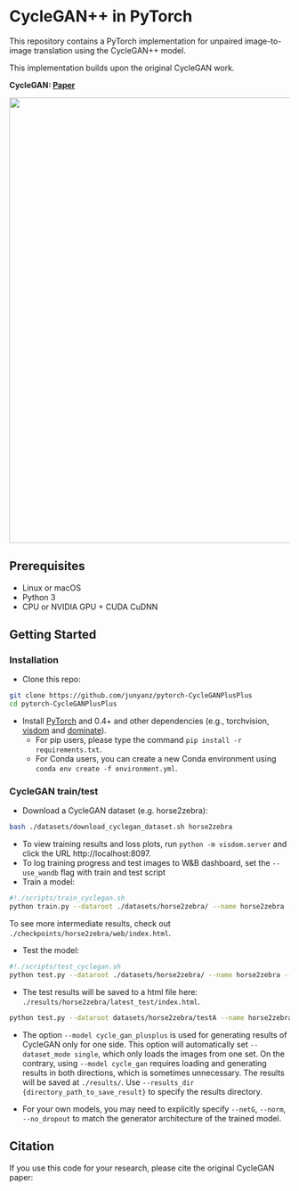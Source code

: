 
# CycleGAN++ in PyTorch

This repository contains a PyTorch implementation for unpaired image-to-image translation using the CycleGAN++ model.

This implementation builds upon the original CycleGAN work.

**CycleGAN: [Paper](https://arxiv.org/pdf/1703.10593.pdf)**

<img src="https://junyanz.github.io/CycleGAN/images/teaser_high_res.jpg" width="800"/>

## Prerequisites
- Linux or macOS
- Python 3
- CPU or NVIDIA GPU + CUDA CuDNN

## Getting Started
### Installation

- Clone this repo:
```bash
git clone https://github.com/junyanz/pytorch-CycleGANPlusPlus
cd pytorch-CycleGANPlusPlus
```

- Install [PyTorch](http://pytorch.org) and 0.4+ and other dependencies (e.g., torchvision, [visdom](https://github.com/facebookresearch/visdom) and [dominate](https://github.com/Knio/dominate)).
  - For pip users, please type the command `pip install -r requirements.txt`.
  - For Conda users, you can create a new Conda environment using `conda env create -f environment.yml`.

### CycleGAN train/test
- Download a CycleGAN dataset (e.g. horse2zebra):
```bash
bash ./datasets/download_cyclegan_dataset.sh horse2zebra
```
- To view training results and loss plots, run `python -m visdom.server` and click the URL http://localhost:8097.
- To log training progress and test images to W&B dashboard, set the `--use_wandb` flag with train and test script
- Train a model:
```bash
#!./scripts/train_cyclegan.sh
python train.py --dataroot ./datasets/horse2zebra/ --name horse2zebra --model cycle_gan_plusplus
```
To see more intermediate results, check out `./checkpoints/horse2zebra/web/index.html`.
- Test the model:
```bash
#!./scripts/test_cyclegan.sh
python test.py --dataroot ./datasets/horse2zebra/ --name horse2zebra --model cycle_gan_plusplus
```
- The test results will be saved to a html file here: `./results/horse2zebra/latest_test/index.html`.

```bash
python test.py --dataroot datasets/horse2zebra/testA --name horse2zebra_pretrained --model cycle_gan_plusplus --no_dropout
```
- The option `--model cycle_gan_plusplus` is used for generating results of CycleGAN only for one side. This option will automatically set `--dataset_mode single`, which only loads the images from one set. On the contrary, using `--model cycle_gan` requires loading and generating results in both directions, which is sometimes unnecessary. The results will be saved at `./results/`. Use `--results_dir {directory_path_to_save_result}` to specify the results directory.

- For your own models, you may need to explicitly specify `--netG`, `--norm`, `--no_dropout` to match the generator architecture of the trained model.

## Citation
If you use this code for your research, please cite the original CycleGAN paper:
```
```
